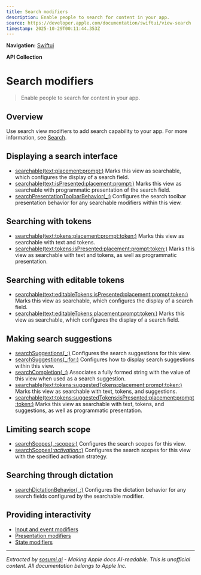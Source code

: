 ```yaml
---
title: Search modifiers
description: Enable people to search for content in your app.
source: https://developer.apple.com/documentation/swiftui/view-search
timestamp: 2025-10-29T00:11:44.353Z
---
```


**Navigation:** [Swiftui](/documentation/swiftui)

**API Collection**

# Search modifiers

> Enable people to search for content in your app.

## Overview

Use search view modifiers to add search capability to your app. For more information, see [Search](/documentation/swiftui/search).

## Displaying a search interface

- [searchable(text:placement:prompt:)](/documentation/swiftui/view/searchable(text:placement:prompt:)) Marks this view as searchable, which configures the display of a search field.
- [searchable(text:isPresented:placement:prompt:)](/documentation/swiftui/view/searchable(text:ispresented:placement:prompt:)) Marks this view as searchable with programmatic presentation of the search field.
- [searchPresentationToolbarBehavior(_:)](/documentation/swiftui/view/searchpresentationtoolbarbehavior(_:)) Configures the search toolbar presentation behavior for any searchable modifiers within this view.

## Searching with tokens

- [searchable(text:tokens:placement:prompt:token:)](/documentation/swiftui/view/searchable(text:tokens:placement:prompt:token:)) Marks this view as searchable with text and tokens.
- [searchable(text:tokens:isPresented:placement:prompt:token:)](/documentation/swiftui/view/searchable(text:tokens:ispresented:placement:prompt:token:)) Marks this view as searchable with text and tokens, as well as programmatic presentation.

## Searching with editable tokens

- [searchable(text:editableTokens:isPresented:placement:prompt:token:)](/documentation/swiftui/view/searchable(text:editabletokens:ispresented:placement:prompt:token:)) Marks this view as searchable, which configures the display of a search field.
- [searchable(text:editableTokens:placement:prompt:token:)](/documentation/swiftui/view/searchable(text:editabletokens:placement:prompt:token:)) Marks this view as searchable, which configures the display of a search field.

## Making search suggestions

- [searchSuggestions(_:)](/documentation/swiftui/view/searchsuggestions(_:)) Configures the search suggestions for this view.
- [searchSuggestions(_:for:)](/documentation/swiftui/view/searchsuggestions(_:for:)) Configures how to display search suggestions within this view.
- [searchCompletion(_:)](/documentation/swiftui/view/searchcompletion(_:)) Associates a fully formed string with the value of this view when used as a search suggestion.
- [searchable(text:tokens:suggestedTokens:placement:prompt:token:)](/documentation/swiftui/view/searchable(text:tokens:suggestedtokens:placement:prompt:token:)) Marks this view as searchable with text, tokens, and suggestions.
- [searchable(text:tokens:suggestedTokens:isPresented:placement:prompt:token:)](/documentation/swiftui/view/searchable(text:tokens:suggestedtokens:ispresented:placement:prompt:token:)) Marks this view as searchable with text, tokens, and suggestions, as well as programmatic presentation.

## Limiting search scope

- [searchScopes(_:scopes:)](/documentation/swiftui/view/searchscopes(_:scopes:)) Configures the search scopes for this view.
- [searchScopes(_:activation:_:)](/documentation/swiftui/view/searchscopes(_:activation:_:)) Configures the search scopes for this view with the specified activation strategy.

## Searching through dictation

- [searchDictationBehavior(_:)](/documentation/swiftui/view/searchdictationbehavior(_:)) Configures the dictation behavior for any search fields configured by the searchable modifier.

## Providing interactivity

- [Input and event modifiers](/documentation/swiftui/view-input-and-events)
- [Presentation modifiers](/documentation/swiftui/view-presentation)
- [State modifiers](/documentation/swiftui/view-state)

---

*Extracted by [sosumi.ai](https://sosumi.ai) - Making Apple docs AI-readable.*
*This is unofficial content. All documentation belongs to Apple Inc.*
